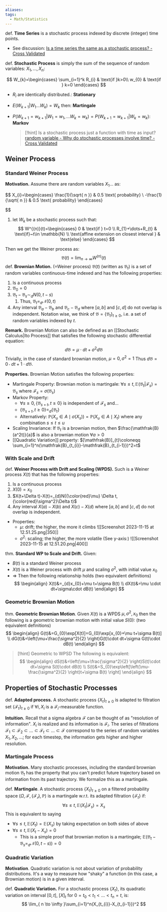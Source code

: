 ```yaml
---
aliases: 
tags:
  - Math/Statistics
---
```


def. **Time Series** is a stochastic process indexed by discrete (integer) time points.
- See discussion: [Is a time series the same as a stochastic process? - Cross Validated](https://stats.stackexchange.com/questions/126791/is-a-time-series-the-same-as-a-stochastic-process)

def. **Stochastic Process** is simply the sum of the sequence of random variables: $X_{1},\dots,X_{n}$:

$$
W_{k}=\begin{cases}
\sum_{i=1}^k R_{i} & \text{if }k>0\\
w_{0} & \text{if } k=0
\end{cases}
$$

- $R_{i}$ are identically distributed.: **Stationary**
- $E(W_{k+1}|W_{1}\dots W_{k})=W_{k}$ then: **Martingale**
- $P(W_{k+1}=w_{k+1}|W_{1}=w_{1},\dots W_{k}=w_{k})=P(W_{k+1}=w_{k+1}|W_{k}=w_{k})$: **Markov**

  > [!hint] Is a stochastic process just a function with time as input?
  > [random variable - Why do stochastic processes involve time? - Cross Validated](https://stats.stackexchange.com/a/448280)

## Weiner Process

### Standard Weiner Process

**Motivation.** Assume there are random variables $X_{1}\dots$ as:

$$
   X_{i}=\begin{cases}
   \frac{1}{\sqrt{ n }} & 0.5 \text{ probability} \\
   -\frac{1}{\sqrt{ n }} & 0.5 \text{ probability}
   \end{cases}

   
$$

1. let $W_{k}$ be a stochastic process such that:
$$
W^{(n)}(t)=\begin{cases}
0 & \text{if } t=0 \\
R_{1}+\dots+R_{t} & \text{if}~t\in \mathbb{N} \\
\text{affine extension on closest interval } & \text{else}
\end{cases}
$$

Then we get the Weiner process as:
$$
\mathfrak{B}(t)=\lim_{ n \to \infty } W^{(n)}(t)
$$
def. **Brownian Motion.** (=Weiner process) $\mathfrak{B}(t)$ (written as $\mathfrak{B}_{t}$) is a set of random variables continuous-time indexed and has the following properties:
1. Is a continuous process
2. $\mathfrak{B}_{0}=0$
3. $\mathfrak{B}_{t}-\mathfrak{B}_{s}\sim_{d}N(0,t-s)$
	1. Thus, $\mathfrak{B}_{t}=_{d}\mathcal{N}(0,t)$
4. Any interval $\mathfrak{B}_{a}-\mathfrak{B}_{b}$ and $\mathfrak{B}_{c}-\mathfrak{B}_{d}$ where $[a,b]$ and $[c,d]$ do not overlap is independent.
Notation wise, we think of $\mathfrak{B}=\{ \mathfrak{B}_{t} \}_{t\geq 0}$, i.e. a set of random variables indexed by $t$.

**Remark.** Brownian Motion can also be defined as an [[Stochastic Calculus|Ito Process]] that satisfies the following stochastic differential equation:
$$
d\mathfrak{B}=\mu \cdot dt+\sigma^2 d\mathfrak{B}
$$
Trivially, in the case of standard brownian motion, $\mu=0,\sigma^2=1$ Thus $d\mathfrak{B}=0\cdot dt+1\cdot d\mathfrak{B}$.

**Properties.** Brownian Motion satisfies the following properties:
- Martingale Property: Brownian motion is martingale: $\forall s\leq t,\mathbb{E}(\mathfrak{B}_{t}|\mathcal{F}_{s})=\mathfrak{B}_{s}$ where $\mathcal{F}_{s}=\sigma(\mathfrak{B}_{s})$
- Markov Property:
	- $\forall s\geq 0,\{ \mathfrak{B}_{s+t},t\geq 0 \}$ is independent of $\mathcal{F}_{s}$ and…
	- $\{ \mathfrak{B}_{s+t},t\geq 0 \}=_{d}\{ \mathfrak{B}_{t} \}$
	- Alternatively: $\mathbb{P}(X_{u} \in A\mid \sigma(X_{s}))=\mathbb{P}(X_{u} \in A\mid X_{t})$ where any combination $s\leq t\leq u$
- Scaling Invariance: If $\mathfrak{B}_{t}$ is a brownian motion, then $\frac{\mathfrak{B}(a^2t)}{a}$ is also a brownian motion $\forall a>0$
- [[Quadratic Variation]] property: $[\mathfrak{B}]_{t}\coloneqq \sum_{i=1}^n(\mathfrak{B}_{t_{i}}-\mathfrak{B}_{t_{i-1}})^2=t$
### With Scale and Drift
def. **Weiner Process with Drift and Scaling (WPDS).** Such is a Weiner process $X(t)$ that has the following properties:
1. Is a continuous process
2. $X(0)=x_{0}$
3. $X(t+\Delta t)-X(t)=_{d}N({\color{red}\mu} \Delta t,{\color{red}\sigma^2}\Delta t)$
4. Any interval $X(a)-X(b)$ and $X(c)-X(d)$ where $[a,b]$ and $[c,d]$ do not overlap is independent.
- Properties:
	- $\mu$: drift; the higher, the more it climbs ![[Screenshot 2023-11-15 at 12.51.25.png|350]]
	- $\sigma^2$: scaling; the higher, the more volatile (See y-axis:) ![[Screenshot 2023-11-15 at 12.51.20.png|400]]

thm. **Standard WP to Scale and Drift.** Given:
- $B(t)$ is a standard Weiner process
- $X(t)$ is a Weiner process with drift $\mu$ and scaling $\sigma^2$, with initial value $x_{0}$
- ⇒ Then the following relationship holds (two equivalent definitions)
$$
\begin{align}
X(t)&=_{d}x_{0}+\mu t+\sigma B(t) \\
dX(t)&=\mu \cdot dt+\sigma\cdot dB(t)
\end{align}
$$
### Geometric Brownian Motion

thm. **Geometric Brownian Motion**. Given $X(t)$ is a WPDS $\mu,\sigma^2,x_{0}$ then the following is a geometric brownian motion with initial value $S(0)$: (two equivalent definitions)
$$
\begin{align}
G(t)&=G_{0}\exp[X(t)]=G_{0}\exp[x_{0}+\mu t+\sigma B(t)] \\
dG(t)&=\left(\mu+\frac{\sigma^2}{2} \right)G(t)\cdot dt+\sigma G(t)\cdot dB(t)
\end{align}
$$
> [!hint] Geometric to WPSD
> The following is equivalent:
$$
\begin{align}
dS(t)&=\left(\mu+\frac{\sigma^2}{2} \right)S(t)\cdot dt+\sigma S(t)\cdot dB(t) \\
S(t)&=S_{0}\exp\left[\left(\mu-\frac{\sigma^2}{2} \right)t+\sigma B(t) \right]
\end{align}
$$
## Properties of Stochastic Processes

def. **Adapted process.** A stochastic process $\{ X_{t} \}_{t\geq 0}$ is adapted to filtration set $\{ \mathcal{F}_{t} \}_{t\geq 0}$ if $\forall i,X_{i}$ is a $\mathcal{F}_{i}$-measurable function.

**Intuition.** Recall that a sigma algebra $\mathcal{F}$ can be thought of as "resolution of information". $X_{i}$ is realized and its information is $\mathcal{F}_{i}$. The series of filtrations $\mathcal{F}_{1}\subset \mathcal{F}_{2}\subset\dots \subset \mathcal{F}_{t}\subset\dots \subset \mathcal{F}$ correspond to the series of random variables $X_{1},X_{2},\dots$; for each timestep, the information gets higher and higher resolution.
### Martingale Process

**Motivation.** Many stochastic processes, including the standard brownian motion $\mathfrak{B}_{t}$ has the property that you can't predict future trajectory based on information from its past trajectory. We formalize this as a martingale.

def. **Martingale**. A stochastic process $\{ X_{t} \}_{t\geq 0}$ on a filtered probability space $(\Omega,\mathcal{F},\{ \mathcal{F_{t}} \}, \mathbb{P})$ is a martingale w.r.t. its adapted filtration $\{ \mathcal{F}_{t} \}$ if:
$$
\forall s\leq t,\mathbb{E}(X_{t}|\mathcal{F}_{s})=X_{s}
$$
This is equivalent to saying
- $\forall s\leq t,\mathbb{E}(X_{t})=\mathbb{E}(X_{s})$ by taking expectation on both sides of above
- $\forall s\leq t,\mathbb{E}(X_{t}-X_{s})=0$
	- This is a simple proof that brownian motion is a martingale; $\mathbb{E}(\mathfrak{B}_{t}-\mathfrak{B}_{s}=_{d}\mathcal{N}(0,t-s))=0$

### Quadratic Variation

**Motivation**. Quadratic variation is not about variation of probability distributions. It's a way to measure how "shaky" a function (in this case, a Brownian motion) is in a given interval.

def. **Quadratic Variation.** For a stochastic process $\{ X_{t} \}$, its quadratic variation on interval $[0,t]$, $[X]_{t}$ for $0=t_{0}<t_{1}<\dots<t_{n}=t$, is:
$$
\lim_{ n \to \infty }\sum_{i=1}^n(X_{t_{i}}-X_{t_{i-1}})^2
$$
